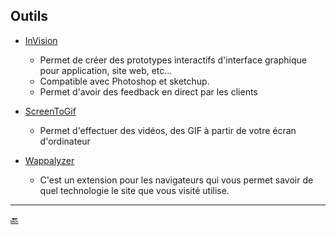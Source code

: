 ## Outils

- [InVision](https://www.invisionapp.com)

    - Permet de créer des prototypes interactifs d'interface graphique pour application, site web, etc...
    - Compatible avec Photoshop et sketchup.
    - Permet d'avoir des feedback en direct par les clients


- [ScreenToGif](http://www.screentogif.com/)

    - Permet d'effectuer des vidéos, des GIF à partir de votre écran d'ordinateur


- [Wappalyzer](https://wappalyzer.com/download)

    - C'est un extension pour les navigateurs qui vous permet savoir de quel technologie le site que vous visité utilise.
    



---

[:back:](../compilateur/compilateur.md)
